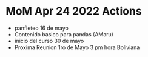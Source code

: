 # MoM Apr 24 2022 Actions
- panfleteo 16 de mayo
- Contenido basico para pandas (AMaru)
- inicio del curso 30 de mayo
- Proxima Reunion 1ro de Mayo 3 pm hora Boliviana
